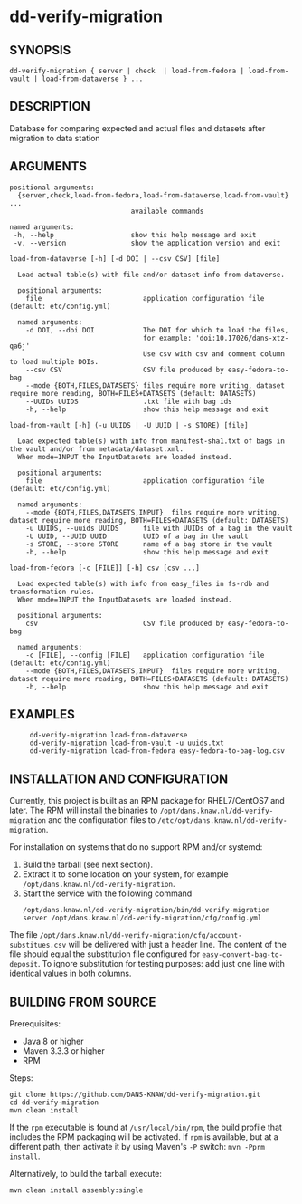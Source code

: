 dd-verify-migration
=========================

SYNOPSIS
--------

    dd-verify-migration { server | check  | load-from-fedora | load-from-vault | load-from-dataverse } ...

DESCRIPTION
-----------

Database for comparing expected and actual files and datasets after migration to data station


ARGUMENTS
---------

    positional arguments:
      {server,check,load-from-fedora,load-from-dataverse,load-from-vault} ...
                                  available commands

    named arguments:      
     -h, --help                   show this help message and exit
     -v, --version                show the application version and exit

    load-from-dataverse [-h] [-d DOI | --csv CSV] [file]
      
      Load actual table(s) with file and/or dataset info from dataverse.
      
      positional arguments:
        file                         application configuration file (default: etc/config.yml)

      named arguments:      
        -d DOI, --doi DOI            The DOI for which to load the files,
                                     for example: 'doi:10.17026/dans-xtz-qa6j'
                                     Use csv with csv and comment column to load multiple DOIs.
        --csv CSV                    CSV file produced by easy-fedora-to-bag
        --mode {BOTH,FILES,DATASETS} files require more writing, dataset require more reading, BOTH=FILES+DATASETS (default: DATASETS)
        --UUIDs UUIDS                .txt file with bag ids
        -h, --help                   show this help message and exit

    load-from-vault [-h] (-u UUIDS | -U UUID | -s STORE) [file]
         
      Load expected table(s) with info from manifest-sha1.txt of bags in the vault and/or from metadata/dataset.xml.
      When mode=INPUT the InputDatasets are loaded instead.

      positional arguments:
        file                         application configuration file (default: etc/config.yml)

      named arguments:     
        --mode {BOTH,FILES,DATASETS,INPUT}  files require more writing, dataset require more reading, BOTH=FILES+DATASETS (default: DATASETS)
        -u UUIDS, --uuids UUIDS      file with UUIDs of a bag in the vault
        -U UUID, --UUID UUID         UUID of a bag in the vault
        -s STORE, --store STORE      name of a bag store in the vault
        -h, --help                   show this help message and exit

    load-from-fedora [-c [FILE]] [-h] csv [csv ...]

      Load expected table(s) with info from easy_files in fs-rdb and transformation rules.
      When mode=INPUT the InputDatasets are loaded instead.

      positional arguments:
        csv                          CSV file produced by easy-fedora-to-bag

      named arguments:
        -c [FILE], --config [FILE]   application configuration file (default: etc/config.yml)
        --mode {BOTH,FILES,DATASETS,INPUT}  files require more writing, dataset require more reading, BOTH=FILES+DATASETS (default: DATASETS)
        -h, --help                   show this help message and exit



EXAMPLES
--------

         dd-verify-migration load-from-dataverse
         dd-verify-migration load-from-vault -u uuids.txt
         dd-verify-migration load-from-fedora easy-fedora-to-bag-log.csv

INSTALLATION AND CONFIGURATION
------------------------------
Currently, this project is built as an RPM package for RHEL7/CentOS7 and later. The RPM will install the binaries to
`/opt/dans.knaw.nl/dd-verify-migration` and the configuration files to `/etc/opt/dans.knaw.nl/dd-verify-migration`. 

For installation on systems that do no support RPM and/or systemd:

1. Build the tarball (see next section).
2. Extract it to some location on your system, for example `/opt/dans.knaw.nl/dd-verify-migration`.
3. Start the service with the following command
   ```
   /opt/dans.knaw.nl/dd-verify-migration/bin/dd-verify-migration server /opt/dans.knaw.nl/dd-verify-migration/cfg/config.yml 
   ```

The file `/opt/dans.knaw.nl/dd-verify-migration/cfg/account-substitues.csv` will be delivered with just a header line.
The content of the file should equal the substitution file configured for `easy-convert-bag-to-deposit`.
To ignore substitution for testing purposes: add just one line with identical values in both columns.

BUILDING FROM SOURCE
--------------------
Prerequisites:

* Java 8 or higher
* Maven 3.3.3 or higher
* RPM

Steps:
    
    git clone https://github.com/DANS-KNAW/dd-verify-migration.git
    cd dd-verify-migration 
    mvn clean install

If the `rpm` executable is found at `/usr/local/bin/rpm`, the build profile that includes the RPM 
packaging will be activated. If `rpm` is available, but at a different path, then activate it by using
Maven's `-P` switch: `mvn -Pprm install`.

Alternatively, to build the tarball execute:

    mvn clean install assembly:single
